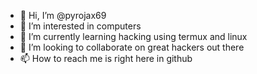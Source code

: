 - 👋 Hi, I’m @pyrojax69
- 👀 I’m interested in computers
- 🌱 I’m currently learning hacking using termux and linux
- 💞️ I’m looking to collaborate on great hackers out there
- 📫 How to reach me is right here in github

<!---
pyrojax69/pyrojax69 is a ✨ special ✨ repository because its `README.md` (this file) appears on your GitHub profile.
You can click the Preview link to take a look at your changes.
--->

